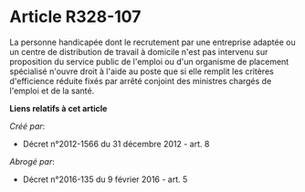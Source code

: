 # Article R328-107

La personne handicapée dont le recrutement par une entreprise adaptée ou un centre de distribution de travail à domicile
n'est pas intervenu sur proposition du service public de l'emploi ou d'un organisme de placement spécialisé n'ouvre droit à
l'aide au poste que si elle remplit les critères d'efficience réduite fixés par arrêté conjoint des ministres chargés de
l'emploi et de la santé.

**Liens relatifs à cet article**

_Créé par_:

  - Décret n°2012-1566 du 31 décembre 2012 - art. 8

_Abrogé par_:

  - Décret n°2016-135 du 9 février 2016 - art. 5
